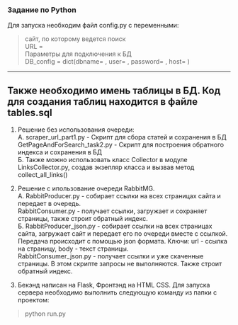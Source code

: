 ### Задание по Python

Для запуска необходим файл config.py с переменными:
> сайт, по которому ведется поиск<br>
> URL = <br>
>Параметры для подключения к БД<br>
>DB_config = dict(dbname= , user= , password= , host= )
---
Также необходимо имень таблицы в БД.
Код для создания таблиц находится в файле tables.sql
---
1. Решение без использования очереди:<br>
А. scraper_url_part1.py - Скрипт для сбора статей и  сохранения в БД<br>
GetPageAndForSearch_task2.py - Скрипт для построения обратного индекса и сохранения в БД<br>
Б. Также можно использовать класс Collector в модуле LinksCollector.py, создав экзепляр класса и вызвав метод collect_all_links()

2. Решение с ипользование очереди RabbitMG.<br>
A. RabbitProducer.py - собирает ссылки на всех страницах сайта и передает в очередь.<br>
RabbitConsumer.py - получает ссылки, загружает и сохраняет страницы, также строит обратный индекс.<br>
Б. RabbitProducer_json.py - собирает ссылки на всех страницах сайта, загружает сайт и передает его по очереди вместе с ссылкой. 
Передача происходит с помощью json формата. Ключи: url - ссылка на страницу, body - текст страницы. <br>
RabbitConsumer_json.py - получает ссылки и уже скаченные страницы. В этом скрипте запросы не выполняются. Также строит обратный индекс.<br>

3. Бекэнд написан на Flask, Фронтэнд на HTML CSS. Для запуска сервера необходимо выполнить следующую команду из папки с проектом:
> python run.py